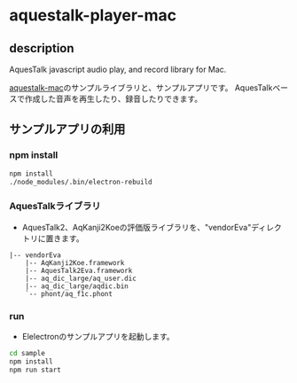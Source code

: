 # aquestalk-player-mac

## description
AquesTalk javascript audio play, and record library for Mac.

[aquestalk-mac](https://github.com/taku-o/aquestalk-mac)のサンプルライブラリと、サンプルアプリです。
AquesTalkベースで作成した音声を再生したり、録音したりできます。

## サンプルアプリの利用
### npm install

```sh
npm install
./node_modules/.bin/electron-rebuild
```

### AquesTalkライブラリ
* AquesTalk2、AqKanji2Koeの評価版ライブラリを、"vendorEva"ディレクトリに置きます。

```
|-- vendorEva
    |-- AqKanji2Koe.framework
    |-- AquesTalk2Eva.framework
    |-- aq_dic_large/aq_user.dic
    |-- aq_dic_large/aqdic.bin
    `-- phont/aq_f1c.phont
```

### run
* Elelectronのサンプルアプリを起動します。

```sh
cd sample
npm install
npm run start
```

